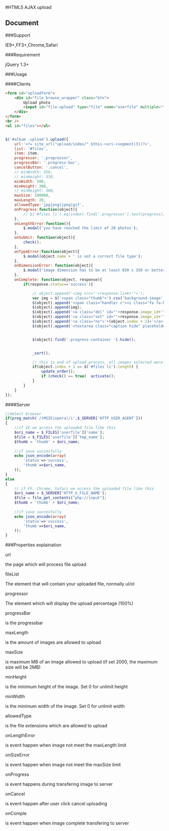 #HTML5 AJAX upload

## Document

###Support

IE9+,FF3+,Chrome,Safari

###Requirement

jQuery 1.3+

###Usage

####Clients

```html
<form id="uploadform">
	<div id="file_browse_wrapper" class="btn">
		Upload photo
		<input id="file-upload" type="file" name="userfile" multiple="true" />
	</div>
</form>
<br />
<ul id="files"></ul>
```

```js

$('#album .upload').upload({
	url:'<?= site_url("upload/index/".$this->uri->segment(3))?>',
	list: '#files',
	item: item,
	progressor: '.progressor',
	progressBar: '.progress-bar',
	cancelButton: '.cancel',
	// minWidth: 550,
	// minHeight: 330,
	minWidth: 500,
	minHeight: 300,
	// minHeight: 300,
	maxSize: 100000,
	maxLength: 20,
	allowedType:'jpg|png|jpeg|gif',
	onProgress:function(object){
		// $('#files li').eq(index).find('.progressor').text(progress);
	},
	onLengthError:function(){
		$.modal('you have reached the limit of 20 photos');
	},
	onSubmit: function(object){
		check();			
	},
	onTypeError:function(object){
		$.modal(object.name + ' is not a correct file type');
	},
	onDimensionError: function(object){
		$.modal("image dimension has to be at least 650 x 350 or better");
	},
	onComplete: function(object, response){
		if(response.status=='success'){

			// object.append('<img src="'+response.link+'">');
			var img = $('<span class="thumb">').css('background-image', 'url('+object.path+')');
			$(object).append('<span class="handler c"><i class="fa fa-bars"></i></span>');
			$(object).append(img);
			$(object).append('<a class="del" id="'+response.image_id+'" thumb="'+response.thumb+'" style="display:none">✕</a>');
			$(object).append('<a class="set" id="'+response.image_id+'" style="display:none">set default</a>');
			$(object).append('<a class="no">'+(object.index + 1)+'</a>');
			$(object).append('<textarea class="caption hide" placeholder="caption"></textarea>');


			$(object).find('.progress-container ').hide();


			_sort();

			// this is end of upload process, all images selected were uploaded
			if(object.index + 1 == $('#files li').length) {
				update_order();
				if (check() == true)  activate();
			}
		}
	}
});


```
####Server
```php
//detect browser
if(preg_match('/(MSIE|opera)/i',$_SERVER['HTTP_USER_AGENT']))
{
	//if IE we access the uploaded file like this
	$ori_name = $_FILES['userfile']['name'];
	$file = $_FILES['userfile']['tmp_name'];
	$thumb = 'thumb' + $ori_name;
	
	//if save succesfully
	echo json_encode(array(
		'status'=>'success',
		'thumb'=>$ori_name,
	));
}
else
{
	// if FF, Chrome, Safari we access the uploaded file like this
	$ori_name = $_SERVER['HTTP_X_FILE_NAME'];		
	$file = file_get_contents("php://input");
	$thumb = 'thumb' + $ori_name;
	
	//if save succesfully
	echo json_encode(array(
		'status'=>'success',
		'thumb'=>$ori_name,
	));
}
```
###Properties explaination

url

the page which will process file upload

fileList

The element that will contain your uploaded file, normally ul/ol

progressor

The element which will display the upload percentage (100%)

progressBar

is the progressbar

maxLength

is the amount of images are allowed to upload

maxSize

is maximum MB of an image allowed to upload (if set 2000, the maximum size will be 2MB)

minHeight

is the minimum height of the image. Set 0 for unlimit height

minWidth

is the minimum width of the image. Set 0 for unlimit width

allowedType

is the file extensions which are allowed to upload

onLengthError

is event happen when image not meet the maxLength limit

onSizeError

is event happen when image not meet the maxSize limit

onProgress

is event happens during transfering image to server

onCancel

is event happen after user click cancel uploading

onComple

is event happen when image complete transfering to server